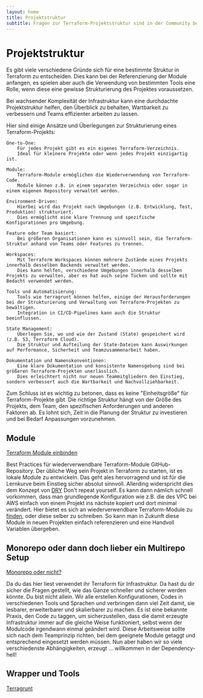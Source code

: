 ```yaml
---
layout: home
title: Projektstruktur
subtitle: Fragen zur Terraform-Projektstruktur sind in der Community bei weitem am häufigsten. Über die beste Strukturierung hat sich wahrscheinlich auch schon jeder Gedanken gemacht.
---
```


# Projektstruktur
Es gibt viele verschiedene Gründe sich für eine bestimmte Struktur in Terraform zu entscheiden. Dies kann bei der Referenzierung der Module anfangen, es spielen aber auch die Verwendung von bestimmten Tools eine Rolle, wenn diese eine gewisse Strukturierung des Projektes voraussetzen.

Bei wachsender Komplexität der Infrastruktur kann eine durchdachte Projektstruktur helfen, den Überblick zu behalten, Wartbarkeit zu verbessern und Teams effizienter arbeiten zu lassen.

Hier sind einige Ansätze und Überlegungen zur Strukturierung eines Terraform-Projekts:

    One-to-One:
        Für jedes Projekt gibt es ein eigenes Terraform-Verzeichnis.
        Ideal für kleinere Projekte oder wenn jedes Projekt einzigartig ist.

    Module:
        Terraform-Module ermöglichen die Wiederverwendung von Terraform-Code.
        Module können z.B. in einem separaten Verzeichnis oder sogar in einem eigenen Repository verwaltet werden.

    Environment-Driven:
        Hierbei wird das Projekt nach Umgebungen (z.B. Entwicklung, Test, Produktion) strukturiert.
        Dies ermöglicht eine klare Trennung und spezifische Konfigurationen pro Umgebung.

    Feature oder Team basiert:
        Bei größeren Organisationen kann es sinnvoll sein, die Terraform-Struktur anhand von Teams oder Features zu trennen.

    Workspaces:
        Mit Terraform Workspaces können mehrere Zustände eines Projekts innerhalb desselben Backends verwaltet werden.
        Dies kann helfen, verschiedene Umgebungen innerhalb desselben Projekts zu verwalten, aber es hat auch seine Tücken und sollte mit Bedacht verwendet werden.

    Tools und Automatisierung:
        Tools wie terragrunt können helfen, einige der Herausforderungen bei der Strukturierung und Verwaltung von Terraform-Projekten zu bewältigen.
        Integration in CI/CD-Pipelines kann auch die Struktur beeinflussen.

    State Management:
        Überlegen Sie, wo und wie der Zustand (State) gespeichert wird (z.B. S3, Terraform Cloud).
        Die Struktur und Aufteilung der State-Dateien kann Auswirkungen auf Performance, Sicherheit und Teamzusammenarbeit haben.

    Dokumentation und Namenskonventionen:
        Eine klare Dokumentation und konsistente Namensgebung sind bei größeren Terraform-Projekten unerlässlich.
        Dies erleichtert nicht nur neuen Teammitgliedern den Einstieg, sondern verbessert auch die Wartbarkeit und Nachvollziehbarkeit.

Zum Schluss ist es wichtig zu betonen, dass es keine "Einheitsgröße" für Terraform-Projekte gibt. Die richtige Struktur hängt von der Größe des Projekts, dem Team, den spezifischen Anforderungen und anderen Faktoren ab. Es lohnt sich, Zeit in die Planung der Struktur zu investieren und bei Bedarf Anpassungen vorzunehmen.

## Module
[Terraform Module einbinden](/projektstruktur/module-local-remote.html)

Best Practices für wiederverwendbare Terraform-Module GitHub-Repository. Der übliche Weg sein Projekt in Terraform zu starten, ist es lokale Module zu entwickeln. Das geht ales hervorragend und ist für die Lernkurve beim Einstieg sicher absolut sinnvoll. Allerding widerspricht dies dem Konzept von [DRY](http://c2.com/cgi/wiki?DontRepeatYourself) Don't repeat yourself. Es kann dann nämlich schnell vorkommen, dass man grundlegende Konfiguration wie z.B. die des VPC bei AWS einfach von einem Projekt ins nächste kopiert und dort minimal verändert. Hier bietet es sich an wiederverwendbare Terraform-Module zu [finden](https://github.com/terraform-aws-modules), oder diese selber zu schreiben. So kann man in Zukunft diese Module in neuen Projekten einfach referenzieren und eine Handvoll Variablen übergeben.

## Monorepo oder dann doch lieber ein Multirepo Setup
[Monorepo oder nicht?](/projektstruktur/monorepo-oder-multirepo.html)


Da du das hier liest verwendet ihr Terraform für Infrastruktur. Da hast du dir sicher die Fragen gestellt, wie das Ganze schneller und sicherer werden könnte.  Du bist nicht allein. Wir alle erstellen Konfigurationen, Codes in verschiedenen Tools und Sprachen und verbringen dann viel Zeit damit, sie lesbarer, erweiterbarer und skalierbarer zu machen. Es ist eine bekannte Praxis, den Code zu taggen, um sicherzustellen, dass die damit erzeugte Infrastruktur immer auf die gleiche Weise funktioniert, selbst wenn der Modulcode irgendwann einmal geändert wird. Diese Arbeitsweise sollte sich nach dem Teamprinzip richten, bei dem geeignete Module getaggt und entsprechend eingesetzt werden müssen. Nun aber haben wir so viele verschiedenste Abhängigkeiten, erzeugt ... willkommen in der Dependency-hell!

## Wrapper und Tools
[Terragrunt](codestruktur/beispiele/terragrunt.html)
